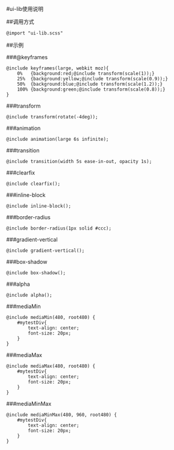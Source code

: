 #ui-lib使用说明

##调用方式

	@import "ui-lib.scss"

##示例

###@keyframes
	
	@include keyframes(large, webkit moz){
		0%   {background:red;@include transform(scale(1));}
		25%  {background:yellow;@include transform(scale(0.9));}
		50%  {background:blue;@include transform(scale(1.2));} 
		100% {background:green;@include transform(scale(0.8));}
	}

###transform

	@include transform(rotate(-4deg));

###animation

	@include animation(large 6s infinite);

###transition

	@include transition(width 5s ease-in-out, opacity 1s);

###clearfix

	@include clearfix();

###inline-block

	@include inline-block();

###border-radius

	@include border-radius(1px solid #ccc);

###gradient-vertical

	@include gradient-vertical();

###box-shadow

	@include box-shadow();

###alpha

	@include alpha();

###mediaMin

	@include mediaMin(480, root480) {
	    #mytestDiv{
	        text-align: center;
	        font-size: 20px;
	    }
	}

###mediaMax
	
	@include mediaMax(480, root480) {
	    #mytestDiv{
	        text-align: center;
	        font-size: 20px;
	    }
	}

###mediaMinMax

	@include mediaMinMax(480, 960, root480) {
	    #mytestDiv{
	        text-align: center;
	        font-size: 20px;
	    }
	}
